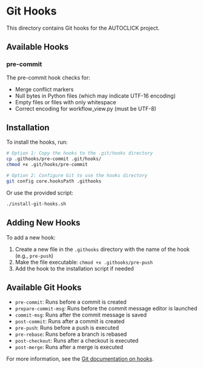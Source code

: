 # Git Hooks

This directory contains Git hooks for the AUTOCLICK project.

## Available Hooks

### pre-commit

The pre-commit hook checks for:

- Merge conflict markers
- Null bytes in Python files (which may indicate UTF-16 encoding)
- Empty files or files with only whitespace
- Correct encoding for workflow_view.py (must be UTF-8)

## Installation

To install the hooks, run:

```bash
# Option 1: Copy the hooks to the .git/hooks directory
cp .githooks/pre-commit .git/hooks/
chmod +x .git/hooks/pre-commit

# Option 2: Configure Git to use the hooks directory
git config core.hooksPath .githooks
```

Or use the provided script:

```bash
./install-git-hooks.sh
```

## Adding New Hooks

To add a new hook:

1. Create a new file in the `.githooks` directory with the name of the hook (e.g., `pre-push`)
2. Make the file executable: `chmod +x .githooks/pre-push`
3. Add the hook to the installation script if needed

## Available Git Hooks

- `pre-commit`: Runs before a commit is created
- `prepare-commit-msg`: Runs before the commit message editor is launched
- `commit-msg`: Runs after the commit message is saved
- `post-commit`: Runs after a commit is created
- `pre-push`: Runs before a push is executed
- `pre-rebase`: Runs before a branch is rebased
- `post-checkout`: Runs after a checkout is executed
- `post-merge`: Runs after a merge is executed

For more information, see the [Git documentation on hooks](https://git-scm.com/docs/githooks).

